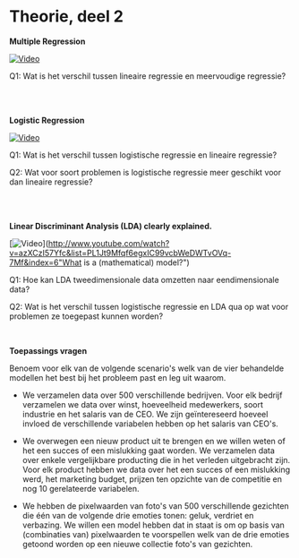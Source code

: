 # Theorie, deel 2
**Multiple Regression**

[![Video](http://img.youtube.com/vi/zITIFTsivN8/0.jpg)](http://www.youtube.com/watch?v=zITIFTsivN8&list=PL1Jt9Mfqf6egxIC99vcbWeDWTvOVq-7Mf&index=4 "What is a (mathematical) model?")

Q1: Wat is het verschil tussen lineaire regressie en meervoudige regressie?

<br>
<br>

**Logistic Regression**

[![Video](http://img.youtube.com/vi/yIYKR4sgzI8/0.jpg)](http://www.youtube.com/watch?v=yIYKR4sgzI8&list=PL1Jt9Mfqf6egxIC99vcbWeDWTvOVq-7Mf&index=5 "What is a (mathematical) model?")

Q1: Wat is het verschil tussen logistische regressie en lineaire regressie?

Q2: Wat voor soort problemen is logistische regressie meer geschikt voor dan lineaire regressie?

<br>
<br>

**Linear Discriminant Analysis (LDA) clearly explained.**

[![Video](http://img.youtube.com/vi/azXCzI57Yfc/0.jpg)](http://www.youtube.com/watch?v=azXCzI57Yfc&list=PL1Jt9Mfqf6egxIC99vcbWeDWTvOVq-7Mf&index=6"What is a (mathematical) model?")

Q1: Hoe kan LDA tweedimensionale data omzetten naar eendimensionale data?

Q2: Wat is het verschil tussen logistische regressie en LDA qua op wat voor problemen ze toegepast kunnen worden?

<br>

**Toepassings vragen** 

Benoem voor elk van de volgende scenario's welk van de vier behandelde modellen het best bij het probleem past en leg uit waarom.

- We verzamelen data over 500 verschillende bedrijven. Voor elk bedrijf verzamelen we data over winst, hoeveelheid medewerkers, soort industrie en het salaris van de CEO. We zijn geïntereseerd hoeveel invloed de verschillende variabelen hebben op het salaris van CEO's.

- We overwegen een nieuw product uit te brengen en we willen weten of het een succes of een mislukking gaat worden. We verzamelen data over enkele vergelijkbare producting die in het verleden uitgebracht zijn. Voor elk product hebben we data over het een succes of een mislukking werd, het marketing budget, prijzen ten opzichte van de competitie en nog 10 gerelateerde variabelen.

- We hebben de pixelwaarden van foto's van 500 verschillende gezichten die één van de volgende drie emoties tonen: geluk, verdriet en verbazing. We willen een model hebben dat in staat is om op basis van (combinaties van) pixelwaarden te voorspellen welk van de drie emoties getoond worden op een nieuwe collectie foto's van gezichten.